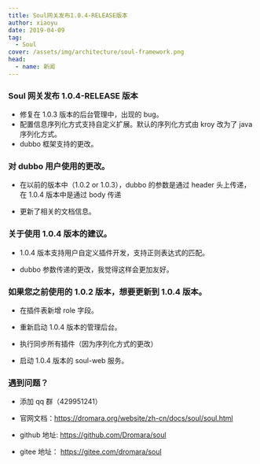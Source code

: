 ```yaml
---
title: Soul网关发布1.0.4-RELEASE版本
author: xiaoyu
date: 2019-04-09
tag:
  - Soul
cover: /assets/img/architecture/soul-framework.png
head:
  - name: 新闻
---
```


### Soul 网关发布 1.0.4-RELEASE 版本

- 修复在 1.0.3 版本的后台管理中，出现的 bug。
- 配置信息序列化方式支持自定义扩展。默认的序列化方式由 kroy 改为了 java 序列化方式。
- dubbo 框架支持的更改。

### 对 dubbo 用户使用的更改。

- 在以前的版本中（1.0.2 or 1.0.3），dubbo 的参数是通过 header 头上传递，在 1.0.4 版本中是通过 body 传递

- 更新了相关的文档信息。

### 关于使用 1.0.4 版本的建议。

- 1.0.4 版本支持用户自定义插件开发，支持正则表达式的匹配。

- dubbo 参数传递的更改，我觉得这样会更加友好。

### 如果您之前使用的 1.0.2 版本，想要更新到 1.0.4 版本。

- 在插件表新增 role 字段。

- 重新启动 1.0.4 版本的管理后台。

- 执行同步所有插件（因为序列化方式的更改）

- 启动 1.0.4 版本的 soul-web 服务。

### 遇到问题？

- 添加 qq 群（429951241）

- 官网文档：https://dromara.org/website/zh-cn/docs/soul/soul.html

- github 地址: https://github.com/Dromara/soul

- gitee 地址： https://gitee.com/dromara/soul
